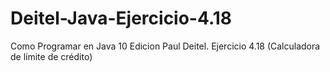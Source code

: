 # Deitel-Java-Ejercicio-4.18
Como Programar en Java 10 Edicion Paul Deitel. Ejercicio 4.18 (Calculadora de límite de crédito) 
